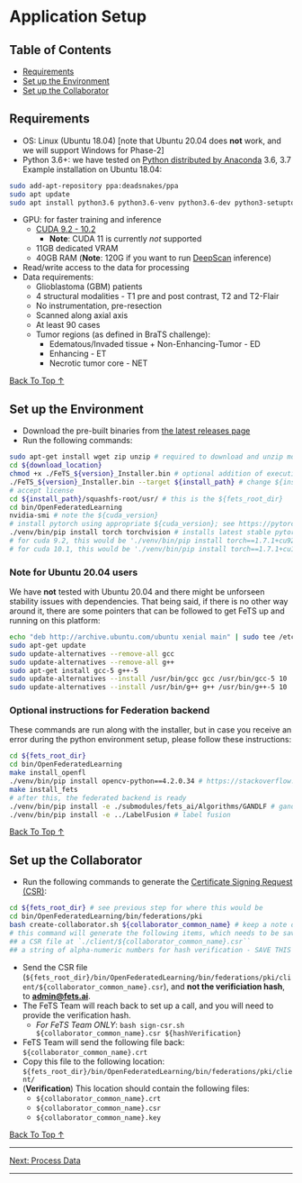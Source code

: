 # Application Setup

## Table of Contents
- [Requirements](#requirements)
- [Set up the Environment](#set-up-the-environment)
- [Set up the Collaborator](#set-up-the-collaborator)

## Requirements

- OS: Linux (Ubuntu 18.04) [note that Ubuntu 20.04 does **not** work, and we will support Windows for Phase-2]
- Python 3.6+: we have tested on [Python distributed by Anaconda](https://www.anaconda.com/products/individual) 3.6, 3.7
Example installation on Ubuntu 18.04:
```bash
sudo add-apt-repository ppa:deadsnakes/ppa
sudo apt update
sudo apt install python3.6 python3.6-venv python3.6-dev python3-setuptools
```
- GPU: for faster training and inference
  - [CUDA 9.2 - 10.2](https://developer.nvidia.com/cuda-toolkit)
    - **Note**: CUDA 11 is currently _not_ supported
  - 11GB dedicated VRAM
  - 40GB RAM (**Note**: 120G if you want to run [DeepScan](https://doi.org/10.1007/978-3-030-11726-9_40) inference)
- Read/write access to the data for processing
- Data requirements: 
  - Glioblastoma (GBM) patients
  - 4 structural modalities - T1 pre and post contrast, T2 and T2-Flair
  - No instrumentation, pre-resection
  - Scanned along axial axis
  - At least 90 cases
  - Tumor regions (as defined in BraTS challenge):
    -	Edematous/Invaded tissue + Non-Enhancing-Tumor - ED
    - Enhancing - ET
    - Necrotic tumor core - NET

[Back To Top &uarr;](#table-of-contents)

## Set up the Environment

- Download the pre-built binaries from [the latest releases page](https://github.com/FETS-AI/Front-End/releases)
- Run the following commands:
```bash
sudo apt-get install wget zip unzip # required to download and unzip model weights
cd ${download_location}
chmod +x ./FeTS_${version}_Installer.bin # optional addition of execution permission
./FeTS_${version}_Installer.bin --target ${install_path} # change ${install_path} to appropriate location
# accept license
cd ${install_path}/squashfs-root/usr/ # this is the ${fets_root_dir}
cd bin/OpenFederatedLearning
nvidia-smi # note the ${cuda_version}
# install pytorch using appropriate ${cuda_version}; see https://pytorch.org/get-started/locally/
./venv/bin/pip install torch torchvision # installs latest stable pytorch using CUDA 10.2 (we have tested with 1.7.1 with cuda-10.2)
# for cuda 9.2, this would be './venv/bin/pip install torch==1.7.1+cu92 torchvision==0.8.2+cu92 torchaudio==0.7.2 -f https://download.pytorch.org/whl/torch_stable.html'
# for cuda 10.1, this would be './venv/bin/pip install torch==1.7.1+cu101 torchvision==0.8.2+cu101 torchaudio==0.7.2 -f https://download.pytorch.org/whl/torch_stable.html'
```
### Note for Ubuntu 20.04 users

We have **not** tested with Ubuntu 20.04 and there might be unforseen stability issues with dependencies. That being said, if there is no other way around it, there are some pointers that can be followed to get FeTS up and running on this platform:

```bash
echo "deb http://archive.ubuntu.com/ubuntu xenial main" | sudo tee /etc/apt/sources.list.d/xenial.list
sudo apt-get update
sudo update-alternatives --remove-all gcc
sudo update-alternatives --remove-all g++
sudo apt-get install gcc-5 g++-5
sudo update-alternatives --install /usr/bin/gcc gcc /usr/bin/gcc-5 10
sudo update-alternatives --install /usr/bin/g++ g++ /usr/bin/g++-5 10
```

### Optional instructions for Federation backend

These commands are run along with the installer, but in case you receive an error during the python environment setup, please follow these instructions:
```bash
cd ${fets_root_dir}
cd bin/OpenFederatedLearning
make install_openfl 
./venv/bin/pip install opencv-python==4.2.0.34 # https://stackoverflow.com/a/63669919/1228757
make install_fets
# after this, the federated backend is ready
./venv/bin/pip install -e ./submodules/fets_ai/Algorithms/GANDLF # gandlf
./venv/bin/pip install -e ../LabelFusion # label fusion
```

[Back To Top &uarr;](#table-of-contents)

## Set up the Collaborator

- Run the following commands to generate the [Certificate Signing Request (CSR)](https://en.wikipedia.org/wiki/Certificate_signing_request):
```bash
cd ${fets_root_dir} # see previous step for where this would be
cd bin/OpenFederatedLearning/bin/federations/pki
bash create-collaborator.sh ${collaborator_common_name} # keep a note of the ${collaborator_common_name}, as it will be used for authentication and to send/receive jobs to/from the aggregator at UPenn
# this command will generate the following items, which needs to be saved for collaborator verification:
## a CSR file at `./client/${collaborator_common_name}.csr``
## a string of alpha-numeric numbers for hash verification - SAVE THIS FOR VERIFICATION!!
```

- Send the CSR file (`${fets_root_dir}/bin/OpenFederatedLearning/bin/federations/pki/client/${collaborator_common_name}.csr`), and **not the verificiation hash**, to **admin@fets.ai**.
- The FeTS Team will reach back to set up a call, and you will need to provide the verification hash.
  - *For FeTS Team ONLY*: `bash sign-csr.sh ${collaborator_common_name}.csr ${hashVerification}`
- FeTS Team will send the following file back: `${collaborator_common_name}.crt`
- Copy this file to the following location: `${fets_root_dir}/bin/OpenFederatedLearning/bin/federations/pki/client/`
- (**Verification**) This location should contain the following files:
  - `${collaborator_common_name}.crt`
  - `${collaborator_common_name}.csr`
  - `${collaborator_common_name}.key`

[Back To Top &uarr;](#table-of-contents)

---
[Next: Process Data](./process_data.md)

---
